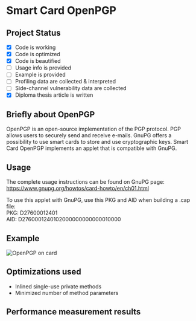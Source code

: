 # Smart Card OpenPGP

## Project Status
- [x] Code is working
- [x] Code is optimized
- [x] Code is beautified
- [ ] Usage info is provided
- [ ] Example is provided
- [ ] Profiling data are collected & interpreted
- [ ] Side-channel vulnerability data are collected
- [x] Diploma thesis article is written

## Briefly about OpenPGP
OpenPGP is an open-source implementation of the PGP protocol. PGP allows users to securely send and receive e-mails. GnuPG offers a possibility to use smart cards to store and use cryptographic keys. Smart Card OpenPGP implements an applet that is compatible with GnuPG.

## Usage
The complete usage instructions can be found on GnuPG page:
https://www.gnupg.org/howtos/card-howto/en/ch01.html

To use this applet with GnuPG, use this PKG and AID when building a .cap file:\
PKG: D27600012401\
AID: D2760001240102000000000000010000

## Example
![OpenPGP on card](https://is.muni.cz/www/kewo/GPG_CLI_blur.png?1542469599284)

## Optimizations used
* Inlined single-use private methods
* Minimized number of method parameters

## Performance measurement results
